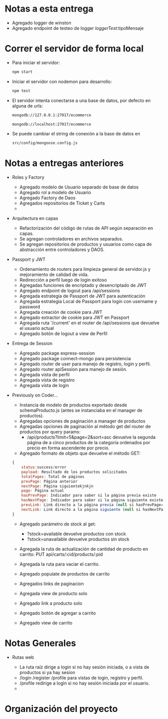# Notas a esta entrega

-   Agregado logger de winston
-   Agregado endpoint de testeo de logger *loggerTest*:tipoMensaje


# Correr el servidor de forma local

-   Para iniciar el servidor:

    ```bash
    npm start
    ```

-   Iniciar el servidor con nodemon para desarrollo:

    ```bash
    npm test
    ```

-   El servidor intenta conectarse a una base de datos, por defecto en alguna de urls:

    ```bash
    mongodb://127.0.0.1:27017/ecommerce
    
    mongodb://localhost:27017/ecommerce
    ```

-   Se puede cambiar el string de conexión a la base de datos en

    ```bash
    src/config/mongoose.config.js   
    ```


# Notas a entregas anteriores

-   Roles y Factory

    -   Agregado modelo de Usuario separado de base de datos
    -   Agregado rol a modelo de Usuario
    -   Agregado Factory de Daos
    -   Agregados repositorios de Ticket y Carts
    -   

-   Arquitectura en capas

    -   Refactorización del código de rutas de API según separación en capas.
    -   Se agregan controladores en archivos separados.
    -   Se agregan repositorios de productos y usuarios como capa de abstracción entre controladores y DAOS.

-   Passport y JWT

    -   Ordenamiento de routers para limpieza general de servidor.js y mejoramiento de calidad de vida.
    -   Redirección a perfil luego de login exitoso
    -   Agregadas funciones de encriptado y desencriptado de JWT
    -   Agregado endpoint de logout para /api/sessions
    -   Agregada estrategia de Passport de JWT para autenticación
    -   Agregada estrategia Local de Passport para login con username y password
    -   Agregada creación de cookie para JWT
    -   Agregado extractor de cookie para JWT en Passport
    -   Agregada ruta '/current' en el router de /api/sessions que devuelve el usuario actual
    -   Agregado botón de logout a view de Perfil

-   Entrega de Session

    -   Agregado package express-session
    -   Agregado package connect-mongo para persistencia
    -   Agregado router de user para manejo de registro, login y perfil.
    -   Agregado router apiSession para manejo de sesión.
    -   Agregada vista de perfil
    -   Agregada vista de registro
    -   Agregada vista de login

-   Previously on Coder&#x2026;

    -   Instancia de modelo de productos exportado desde schemaProducto.js (antes se instanciaba en el manager de productos).
    -   Agregadas opciones de paginación a manager de productos
    -   Agregadas opciones de paginación al método get del router de productos por query params:
        -   /api/products?limit=5&page=2&sort=asc devuelve la segunda página de a cinco productos de la categoría ordenados por precio en forma ascendente por precio.
    -   Agregado formato de objeto que devuelve el método GET:
    
    ```js
    {
    	status:success/error
        payload: Resultado de los productos solicitados
        totalPages: Total de páginas
        prevPage: Página anterior
        nextPage: Página siguientekjnkjn
        page: Página actual
        hasPrevPage: Indicador para saber si la página previa existe
        hasNextPage: Indicador para saber si la página siguiente existe.
        prevLink: Link directo a la página previa (null si hasPrevPage=false)
        nextLink: Link directo a la página siguiente (null si hasNextPage=false)
    }
    
    ```
    
    -   Agregado parámetro de stock al get:
        -   ?stock=available devuelve productos con stock
        -   ?stock=unavailable devuelve productos sin stock
    
    -   Agregada la ruta de actualización de cantidad de producto en carrito: PUT api/carts/:cid/products/:pid
    
    -   Agregada la ruta para vaciar el carrito.
    
    -   Agregado populate de productos de carrito
    
    -   Agregados links de paginacion
    
    -   Agregada view de producto solo
    
    -   Agregado link a producto solo
    
    -   Agregado botón de agregar a carrito
    
    -   Agregado view de carrito


# Notas Generales

-   Rutas web

    -   La ruta raíz dirige a login si no hay sesión iniciada, o a vista de productos si ya hay sesion
    -   /login /register /profile para vistas de login, registro y perfil.
    -   /profile redirige a login si no hay sesión iniciada por el usuario.
    -   


# Organización del proyecto
